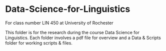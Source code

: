 # Data-Science-for-Linguistics
For class number LIN 450 at University of Rochester

This folder is for the research during the course Data Science for Linguistics.
Each folder involves a pdf file for overview and a Data & Scripts folder for working scripts & files.
